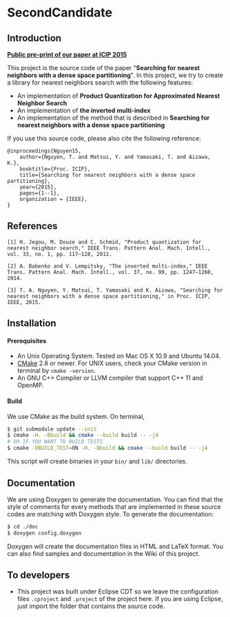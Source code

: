 SecondCandidate
================================

## Introduction

**[Public pre-print of our paper at ICIP 2015](https://www.researchgate.net/publication/304541095_Searching_for_nearest_neighbors_with_a_dense_space_partitioning)**

This project is the source code of the paper "**Searching for nearest neighbors with a dense space partitioning**".
In this project, we try to create a library for nearest neighbors search with the following features:

* An implementation of **Product Quantization for Approximated Nearest Neighbor Search** 
* An implementation of **the inverted multi-index**
* An implementation of the method that is described in **Searching for nearest neighbors with a dense space partitioning**

If you use this source code, please also cite the following reference:

```
@inproceedings{Nguyen15, 
	author={Nguyen, T. and Matsui, Y. and Yamasaki, T. and Aizawa, K.}, 
	booktitle={Proc. ICIP}, 
	title={Searching for nearest neighbors with a dense space partitioning}, 
	year={2015}, 
	pages={1--1}, 
	organization = {IEEE},
}
```

## References
```
[1] H. Jegou, M. Douze and C. Schmid, "Product quantization for nearest neighbor search," IEEE Trans. Pattern Anal. Mach. Intell., vol. 33, no. 1, pp. 117–128, 2011.

[2] A. Babenko and V. Lempitsky, "The inverted multi-index," IEEE Trans. Pattern Anal. Mach. Intell., vol. 37, no. 99, pp. 1247–1260, 2014.

[3] T. A. Nguyen, Y. Matsui, T. Yamasaki and K. Aizawa, "Searching for nearest neighbors with a dense space partitioning," in Proc. ICIP, IEEE, 2015.
```

## Installation

#### Prerequisites

* An Unix Operating System. Tested on Mac OS X 10.9 and Ubuntu 14.04.
* [CMake](http://www.cmake.org/) 2.8 or newer. For UNIX users, check your CMake version in terminal by `cmake -version`.
* An GNU C++ Compiler or LLVM compiler that support C++ 11 and OpenMP.

#### Build

We use CMake as the build system. On terminal,
```bash
$ git submodule update --init
$ cmake -H. -Bbuild && cmake --build build -- -j4
# OR IF YOU WANT TO BUILD TESTS
$ cmake -DBUILD_TEST=ON -H. -Bbuild && cmake --build build -- -j4
```
This script will create binaries in your `bin/` and `lib/` directories. 

## Documentation

We are using Doxygen to generate the documentation. You can find that the style of comments for every methods that are implemented in these source codes are matching with Doxygen style.
To generate the documentation:

```bash
$ cd ./doc
$ doxygen config.doxygen
```

Doxygen will create the documentation files in HTML and LaTeX format. You can also find samples and documentation in the Wiki of this project.

## To developers

* This project was built under Eclipse CDT so we leave the configuration files `.cproject` and `.project` of the project here. If you are using Eclipse, just import the folder that contains the source code.


